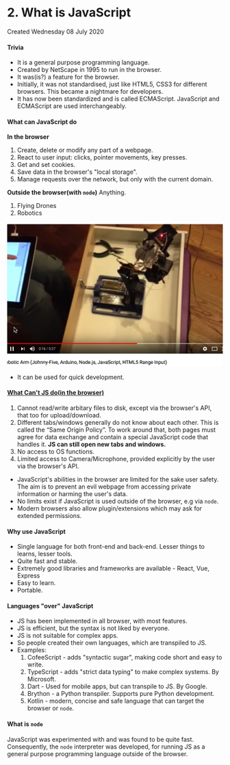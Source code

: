 # 2. What is JavaScript
Created Wednesday 08 July 2020

#### Trivia
- It is a general purpose programming language.
- Created by NetScape in 1995 to run in the browser.
- It was(is?) a feature for the browser.
- Initially, it was not standardised, just like HTML5, CSS3 for different browsers. This became a nightmare for developers.
- It has now been standardized and is called ECMAScript. JavaScript and ECMAScript are used interchangeably.

#### What can JavaScript do
**In the browser**

1. Create, delete or modify any part of a webpage.
2. React to user input: clicks, pointer movements, key presses.
3. Get and set cookies.
4. Save data in the browser's "local storage".
5. Manage requests over the network, but only with the current domain.

**Outside the browser(with `node`)**
Anything.

1. Flying Drones
2. Robotics

![](/assets/2_What_is_JavaScript-image-1.png)

- It can be used for quick development.

#### [What Can't JS do(in the browser)](https://javascript.info/intro#what-can-t-in-browser-javascript-do)
1. Cannot read/write arbitary files to disk, except via the browser's API, that too for upload/download.
2. Different tabs/windows generally do not know about each other. This is called the “Same Origin Policy”. To work around that, both pages must agree for data exchange and contain a special JavaScript code that handles it. **JS can still open new tabs and windows.**
3. No access to OS functions.
4. Limited access to Camera/Microphone, provided explicitly by the user via the browser's API.

- JavaScript's abilities in the browser are limited for the sake user safety. The aim is to prevent an evil webpage from accessing private information or harming the user's data.
- No limits exist if JavaScript is used outside of the browser, e.g via `node`.
- Modern browsers also allow plugin/extensions which may ask for extended permissions.

#### Why use JavaScript
- Single language for both front-end and back-end. Lesser things to learns, lesser tools.
- Quite fast and stable.
- Extremely good libraries and frameworks are available - React, Vue, Express
- Easy to learn.
- Portable.

#### Languages "over" JavaScript
- JS has been implemented in all browser, with most features.
- JS is efficient, but the syntax is not liked by everyone.
- JS is not suitable for complex apps.
- So people created their own languages, which are transpiled to JS.
- Examples:
  1.  CofeeScript - adds "syntactic sugar", making code short and easy to write.
  2.  TypeScript - adds "strict data typing" to make complex systems. By Microsoft.
  3.  Dart - Used for mobile apps, but can transpile to JS. By Google.
  4.  Brython - a Python transpiler. Supports pure Python development.
  5.  Kotlin - modern, concise and safe language that can target the browser or `node`.

#### What is `node`
JavaScript was experimented with and was found to be quite fast. Consequently, the `node` interpreter was developed, for running JS as a general purpose programming language outside of the browser.

